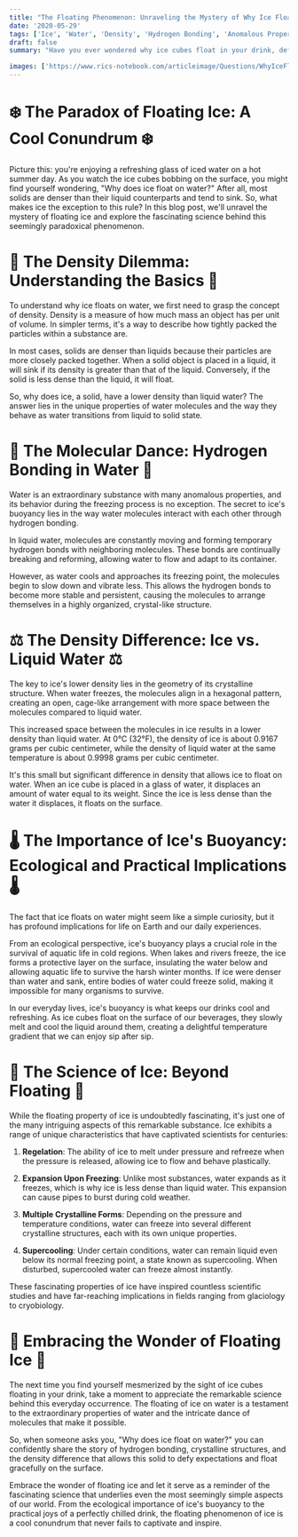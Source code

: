 ```yaml
---
title: "The Floating Phenomenon: Unraveling the Mystery of Why Ice Floats on Water"
date: '2020-05-29'
tags: ['Ice', 'Water', 'Density', 'Hydrogen Bonding', 'Anomalous Properties','Questions']
draft: false
summary: "Have you ever wondered why ice cubes float in your drink, defying the common expectation that solids should sink? The phenomenon of ice floating on water has puzzled curious minds for centuries. In this blog post, we dive into the fascinating science behind this peculiar behavior and explore the unique properties of water that make it possible."

images: ['https://www.rics-notebook.com/articleimage/Questions/WhyIceFloatsonWater.png']
---
```


# ❄️ The Paradox of Floating Ice: A Cool Conundrum ❄️

Picture this: you're enjoying a refreshing glass of iced water on a hot summer day. As you watch the ice cubes bobbing on the surface, you might find yourself wondering, "Why does ice float on water?" After all, most solids are denser than their liquid counterparts and tend to sink. So, what makes ice the exception to this rule? In this blog post, we'll unravel the mystery of floating ice and explore the fascinating science behind this seemingly paradoxical phenomenon.

# 🌊 The Density Dilemma: Understanding the Basics 🌊

To understand why ice floats on water, we first need to grasp the concept of density. Density is a measure of how much mass an object has per unit of volume. In simpler terms, it's a way to describe how tightly packed the particles within a substance are.

In most cases, solids are denser than liquids because their particles are more closely packed together. When a solid object is placed in a liquid, it will sink if its density is greater than that of the liquid. Conversely, if the solid is less dense than the liquid, it will float.

So, why does ice, a solid, have a lower density than liquid water? The answer lies in the unique properties of water molecules and the way they behave as water transitions from liquid to solid state.

# 🔬 The Molecular Dance: Hydrogen Bonding in Water 🔬

Water is an extraordinary substance with many anomalous properties, and its behavior during the freezing process is no exception. The secret to ice's buoyancy lies in the way water molecules interact with each other through hydrogen bonding.

In liquid water, molecules are constantly moving and forming temporary hydrogen bonds with neighboring molecules. These bonds are continually breaking and reforming, allowing water to flow and adapt to its container.

However, as water cools and approaches its freezing point, the molecules begin to slow down and vibrate less. This allows the hydrogen bonds to become more stable and persistent, causing the molecules to arrange themselves in a highly organized, crystal-like structure.

# ⚖️ The Density Difference: Ice vs. Liquid Water ⚖️

The key to ice's lower density lies in the geometry of its crystalline structure. When water freezes, the molecules align in a hexagonal pattern, creating an open, cage-like arrangement with more space between the molecules compared to liquid water.

This increased space between the molecules in ice results in a lower density than liquid water. At 0°C (32°F), the density of ice is about 0.9167 grams per cubic centimeter, while the density of liquid water at the same temperature is about 0.9998 grams per cubic centimeter.

It's this small but significant difference in density that allows ice to float on water. When an ice cube is placed in a glass of water, it displaces an amount of water equal to its weight. Since the ice is less dense than the water it displaces, it floats on the surface.

# 🌡️ The Importance of Ice's Buoyancy: Ecological and Practical Implications 🌡️

The fact that ice floats on water might seem like a simple curiosity, but it has profound implications for life on Earth and our daily experiences.

From an ecological perspective, ice's buoyancy plays a crucial role in the survival of aquatic life in cold regions. When lakes and rivers freeze, the ice forms a protective layer on the surface, insulating the water below and allowing aquatic life to survive the harsh winter months. If ice were denser than water and sank, entire bodies of water could freeze solid, making it impossible for many organisms to survive.

In our everyday lives, ice's buoyancy is what keeps our drinks cool and refreshing. As ice cubes float on the surface of our beverages, they slowly melt and cool the liquid around them, creating a delightful temperature gradient that we can enjoy sip after sip.

# 🧊 The Science of Ice: Beyond Floating 🧊

While the floating property of ice is undoubtedly fascinating, it's just one of the many intriguing aspects of this remarkable substance. Ice exhibits a range of unique characteristics that have captivated scientists for centuries:

1. **Regelation**: The ability of ice to melt under pressure and refreeze when the pressure is released, allowing ice to flow and behave plastically.

2. **Expansion Upon Freezing**: Unlike most substances, water expands as it freezes, which is why ice is less dense than liquid water. This expansion can cause pipes to burst during cold weather.

3. **Multiple Crystalline Forms**: Depending on the pressure and temperature conditions, water can freeze into several different crystalline structures, each with its own unique properties.

4. **Supercooling**: Under certain conditions, water can remain liquid even below its normal freezing point, a state known as supercooling. When disturbed, supercooled water can freeze almost instantly.

These fascinating properties of ice have inspired countless scientific studies and have far-reaching implications in fields ranging from glaciology to cryobiology.

# 🌟 Embracing the Wonder of Floating Ice 🌟

The next time you find yourself mesmerized by the sight of ice cubes floating in your drink, take a moment to appreciate the remarkable science behind this everyday occurrence. The floating of ice on water is a testament to the extraordinary properties of water and the intricate dance of molecules that make it possible.

So, when someone asks you, "Why does ice float on water?" you can confidently share the story of hydrogen bonding, crystalline structures, and the density difference that allows this solid to defy expectations and float gracefully on the surface.

Embrace the wonder of floating ice and let it serve as a reminder of the fascinating science that underlies even the most seemingly simple aspects of our world. From the ecological importance of ice's buoyancy to the practical joys of a perfectly chilled drink, the floating phenomenon of ice is a cool conundrum that never fails to captivate and inspire.